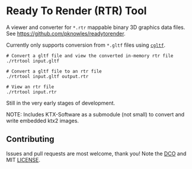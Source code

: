 # Ready To Render (RTR) Tool

A viewer and converter for `*.rtr` mappable binary 3D graphics data files. See
https://github.com/pknowles/readytorender.

Currently only supports conversion from `*.gltf` files using
[`cgltf`](https://github.com/jkuhlmann/cgltf).

```
# Convert a gltf file and view the converted in-memory rtr file
./rtrtool input.gltf

# Convert a gltf file to an rtr file
./rtrtool input.gltf output.rtr

# View an rtr file
./rtrtool input.rtr
```

Still in the very early stages of development.

NOTE: Includes KTX-Software as a submodule (not small) to convert and write
embedded ktx2 images.

## Contributing

Issues and pull requests are most welcome, thank you! Note the
[DCO](CONTRIBUTING) and MIT [LICENSE](LICENSE).
